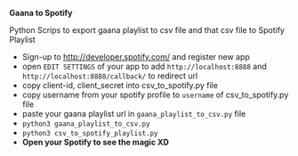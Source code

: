 **Gaana to Spotify**

Python Scrips to export gaana playlist to csv file and that csv file to Spotify Playlist

* Sign-up to http://developer.spotify.com/ and register new app
* open ``EDIT SETTINGS`` of your app to add ``http://localhost:8888`` and ``http://localhost:8888/callback/`` to redirect url
* copy client-id, client_secret into csv_to_spotify.py file
* copy username from your spotify profile to ``username`` of csv_to_spotify.py file
* paste your gaana playlist url in ``gaana_playlist_to_csv.py`` file
* ``python3 gaana_playlist_to_csv.py``
* `python3 csv_to_spotify_playlist.py`
* **Open your Spotify to see the magic XD**
